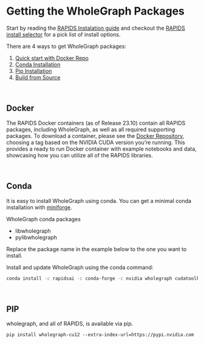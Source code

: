 
# Getting the WholeGraph Packages

Start by reading the [RAPIDS Instalation guide](https://docs.rapids.ai/install)
and checkout the [RAPIDS install selector](https://rapids.ai/start.html) for a pick list of install options.


There are 4 ways to get WholeGraph packages:
1. [Quick start with Docker Repo](#docker)
2. [Conda Installation](#conda)
3. [Pip Installation](#pip)
4. [Build from Source](./source_build.md)


<br>

## Docker
The RAPIDS Docker containers (as of Release 23.10) contain all RAPIDS packages, including WholeGraph, as well as all required supporting packages.   To download a container, please see the [Docker Repository](https://hub.docker.com/r/rapidsai/rapidsai/), choosing a tag based on the NVIDIA CUDA version you’re running.  This provides a ready to run Docker container with example notebooks and data, showcasing how you can utilize all of the RAPIDS libraries.

<br>


## Conda

It is easy to install WholeGraph using conda. You can get a minimal conda installation with [miniforge](https://github.com/conda-forge/miniforge).

WholeGraph conda packages
 * libwholegraph
 * pylibwholegraph

Replace the package name in the example below to the one you want to install.


Install and update WholeGraph using the conda command:

```bash
conda install -c rapidsai -c conda-forge -c nvidia wholegraph cudatoolkit=12.9
```

<br>

## PIP
wholegraph, and all of RAPIDS, is available via pip.

```
pip install wholegraph-cu12 --extra-index-url=https://pypi.nvidia.com
```

<br>

